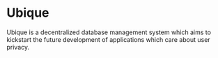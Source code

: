 # Ubique
Ubique is a decentralized database management system which aims to kickstart the future development of applications which care about user privacy.
